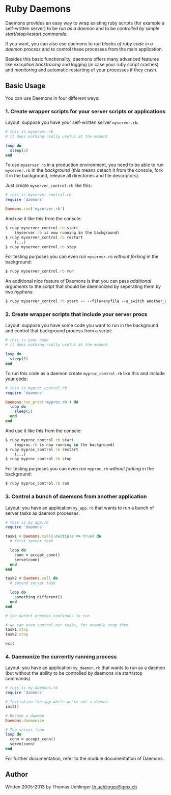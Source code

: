 Ruby Daemons
============

Daemons provides an easy way to wrap existing ruby scripts (for example a self-written server)
to be _run as a daemon_ and to be _controlled by simple start/stop/restart commands_.

If you want, you can also use daemons to _run blocks of ruby code in a daemon process_ and to control
these processes from the main application.

Besides this basic functionality, daemons offers many advanced features like _exception backtracing_
and logging (in case your ruby script crashes) and _monitoring_ and automatic restarting of your processes
if they crash.

Basic Usage
-----------

You can use Daemons in four different ways:

### 1. Create wrapper scripts for your server scripts or applications

Layout: suppose you have your self-written server `myserver.rb`:

``` ruby
# this is myserver.rb
# it does nothing really useful at the moment

loop do
  sleep(5)
end
```

To use `myserver.rb` in a production environment, you need to be able to
run `myserver.rb` in the _background_ (this means detach it from the console, fork it
in the background, release all directories and file descriptors).

Just create `myserver_control.rb` like this:

``` ruby
# this is myserver_control.rb
require 'daemons'

Daemons.run('myserver.rb')
```

And use it like this from the console:

``` ruby
$ ruby myserver_control.rb start
    (myserver.rb is now running in the background)
$ ruby myserver_control.rb restart
    (...)
$ ruby myserver_control.rb stop
```

For testing purposes you can even run `myserver.rb` _without forking_ in the background:

``` ruby
$ ruby myserver_control.rb run
```

An additional nice feature of Daemons is that you can pass _additional arguments_ to the script that
should be daemonized by seperating them by two _hyphens_:

``` ruby
$ ruby myserver_control.rb start -- --file=anyfile --a_switch another_argument
```


### 2. Create wrapper scripts that include your server procs

Layout: suppose you have some code you want to run in the background and control that background process
from a script:

``` ruby
# this is your code
# it does nothing really useful at the moment

loop do
  sleep(5)
end
```

To run this code as a daemon create `myproc_control.rb` like this and include your code:

``` ruby
# this is myproc_control.rb
require 'daemons'

Daemons.run_proc('myproc.rb') do
  loop do
    sleep(5)
  end
end
```

And use it like this from the console:

``` ruby
$ ruby myproc_control.rb start
    (myproc.rb is now running in the background)
$ ruby myproc_control.rb restart
    (...)
$ ruby myproc_control.rb stop
```

For testing purposes you can even run `myproc.rb` _without forking_ in the background:

``` ruby
$ ruby myproc_control.rb run
```

### 3. Control a bunch of daemons from another application

Layout: you have an application `my_app.rb` that wants to run a bunch of
server tasks as daemon processes.

``` ruby
# this is my_app.rb
require 'daemons'

task1 = Daemons.call(:multiple => true) do
  # first server task

  loop do
    conn = accept_conn()
    serve(conn)
  end
end

task2 = Daemons.call do
  # second server task

  loop do
    something_different()
  end
end

# the parent process continues to run

# we can even control our tasks, for example stop them
task1.stop
task2.stop

exit
```

### 4. Daemonize the currently running process

Layout: you have an application `my_daemon.rb` that wants to run as a daemon
(but without the ability to be controlled by daemons via start/stop commands)

``` ruby
# this is my_daemons.rb
require 'daemons'

# Initialize the app while we're not a daemon
init()

# Become a daemon
Daemons.daemonize

# The server loop
loop do
  conn = accept_conn()
  serve(conn)
end
```

For further documentation, refer to the module documentation of Daemons.

Author
------

Written 2005-2013 by Thomas Uehlinger <th.uehlinger@gmx.ch>
